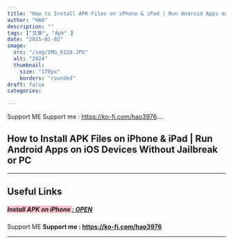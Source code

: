 ```yaml
---
title: "How to Install APK Files on iPhone & iPad | Run Android Apps on iOS Devices Without Jailbreak or PC"
author: "HAO"
description: ""
tags: ["文章", "Apk" ]
date: "2025-01-02"
image:
  src: "/img/IMG_6128.JPG"
  alt: "2024"
  thumbnail:
    size: "170px"
    borders: "rounded"
draft: false
categories:

---
```


Support ME 
Support me : https://ko-fi.com/hao3976....
<!--more-->

## **How to Install APK Files on iPhone & iPad | Run Android Apps on iOS Devices Without Jailbreak or PC**

---

## **Useful Links**

##### **<font style="background: pink">Install APK on iPhone </font>** **[  : OPEN](https://www.ugphone.com/)**

Support ME 
**Support me : https://ko-fi.com/hao3976**

---
